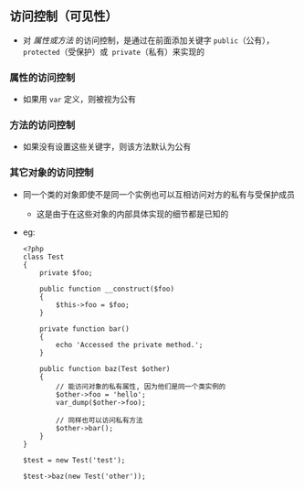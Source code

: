 ## 访问控制（可见性）
* 对 *属性或方法* 的访问控制，是通过在前面添加关键字 `public`（公有），`protected`（受保护）或` private`（私有）来实现的


### 属性的访问控制
* 如果用 `var` 定义，则被视为公有


### 方法的访问控制
* 如果没有设置这些关键字，则该方法默认为公有


### 其它对象的访问控制
* 同一个类的对象即使不是同一个实例也可以互相访问对方的私有与受保护成员
    * 这是由于在这些对象的内部具体实现的细节都是已知的

* eg:
    ```
    <?php
    class Test
    {
        private $foo;

        public function __construct($foo)
        {
            $this->foo = $foo;
        }

        private function bar()
        {
            echo 'Accessed the private method.';
        }

        public function baz(Test $other)
        {
            // 能访问对象的私有属性, 因为他们是同一个类实例的
            $other->foo = 'hello';
            var_dump($other->foo);

            // 同样也可以访问私有方法
            $other->bar();
        }
    }

    $test = new Test('test');

    $test->baz(new Test('other'));
    ```

